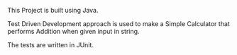 This Project is built using Java.

Test Driven Development approach is used to make a Simple Calculator that performs Addition when given input in string.

The tests are written in JUnit.
